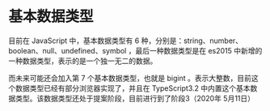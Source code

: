 # 基本数据类型

目前在 JavaScript 中，基本数据类型有 6 种，分别是：string、number、boolean、null、undefined、symbol ，最后一种数据类型是在 es2015 中新增的一种数据类型，表示的是一个独一无二的数据。

而未来可能还会加入第 7 个基本数据类型，也就是 bigint 。表示大整数，目前这个数据类型已经有部分浏览器实现了，并且在 TypeScript3.2 中内置这个基本数据类型。该数据类型还处于提案阶段，目前进行到了阶段3（2020年 5月11日）
